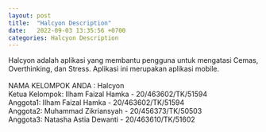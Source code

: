 ```yaml
---
layout: post
title:  "Halcyon Description"
date:   2022-09-03 13:35:56 +0700
categories: Halcyon Description
---
```

Halcyon adalah aplikasi yang membantu pengguna untuk mengatasi Cemas, Overthinking, dan Stress. Aplikasi ini merupakan aplikasi mobile. <br>
<br>
NAMA KELOMPOK ANDA : Halcyon <br>
Ketua Kelompok: Ilham Faizal Hamka - 20/463602/TK/51594 <br>
Anggota1: Ilham Faizal Hamka - 20/463602/TK/51594 <br>
Anggota2: Muhammad Zikriansyah - 20/456373/TK/50503 <br>
Anggota3: Natasha Astia Dewanti - 20/463610/TK/51602<br>